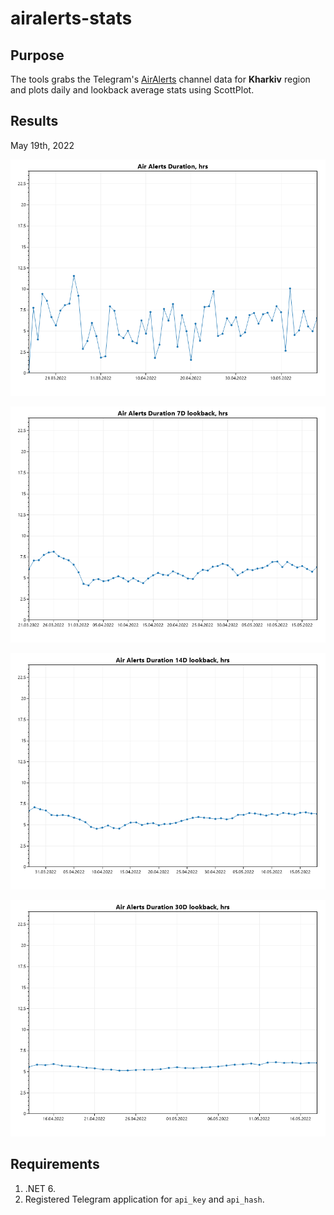 # airalerts-stats

## Purpose

The tools grabs the Telegram's [AirAlerts](https://t.me/air_alert_ua) channel data for **Kharkiv** region and plots daily and lookback average stats using ScottPlot.

## Results

May 19th, 2022

![](./resources/plots/daily.png)

![](./resources/plots/daily-7.png)

![](./resources/plots/daily-14.png)

![](./resources/plots/daily-30.png)

## Requirements

1. .NET 6.
2. Registered Telegram application for `api_key` and `api_hash`.
